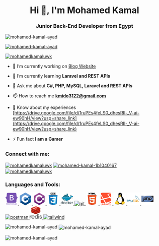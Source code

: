 <h1 align="center">Hi 👋, I'm Mohamed Kamal</h1>
<h3 align="center">Junior Back-End Developer from Egypt</h3>

<p align="left"> <img src="https://komarev.com/ghpvc/?username=mohamed-kamal-ayad&label=Profile%20views&color=0e75b6&style=flat" alt="mohamed-kamal-ayad" /> </p>

<p align="left"> <a href="https://github.com/ryo-ma/github-profile-trophy"><img src="https://github-profile-trophy.vercel.app/?username=mohamed-kamal-ayad" alt="mohamed-kamal-ayad" /></a> </p>

<p align="left"> <a href="https://twitter.com/mohamedkamaluwk" target="blank"><img src="https://img.shields.io/twitter/follow/mohamedkamaluwk?logo=twitter&style=for-the-badge" alt="mohamedkamaluwk" /></a> </p>

- 🔭 I’m currently working on [Blog Website](https://github.com/Mohamed-Kamal-Ayad/Blog-Website)

- 🌱 I’m currently learning **Laravel and REST APIs**

- 💬 Ask me about **C#, PHP, MySQL, Laravel and REST APIs**

- 📫 How to reach me **kmido3122@gmail.com**

- 📄 Know about my experiences [https://drive.google.com/file/d/1ruPEs4feLS0_dhesRIl-_V-ai-ew90hH/view?usp=share_link](https://drive.google.com/file/d/1ruPEs4feLS0_dhesRIl-_V-ai-ew90hH/view?usp=share_link)

- ⚡ Fun fact **I am a Gamer**

<h3 align="left">Connect with me:</h3>
<p align="left">
<a href="https://twitter.com/mohamedkamaluwk" target="blank"><img align="center" src="https://raw.githubusercontent.com/rahuldkjain/github-profile-readme-generator/master/src/images/icons/Social/twitter.svg" alt="mohamedkamaluwk" height="30" width="40" /></a>
<a href="https://linkedin.com/in/mohamed-kamal-1b1040167" target="blank"><img align="center" src="https://raw.githubusercontent.com/rahuldkjain/github-profile-readme-generator/master/src/images/icons/Social/linked-in-alt.svg" alt="mohamed-kamal-1b1040167" height="30" width="40" /></a>
<a href="https://fb.com/mohamedkamaluwk" target="blank"><img align="center" src="https://raw.githubusercontent.com/rahuldkjain/github-profile-readme-generator/master/src/images/icons/Social/facebook.svg" alt="mohamedkamaluwk" height="30" width="40" /></a>
</p>

<h3 align="left">Languages and Tools:</h3>
<p align="left"> <a href="https://getbootstrap.com" target="_blank" rel="noreferrer"> <img src="https://raw.githubusercontent.com/devicons/devicon/master/icons/bootstrap/bootstrap-plain-wordmark.svg" alt="bootstrap" width="40" height="40"/> </a> <a href="https://www.w3schools.com/cpp/" target="_blank" rel="noreferrer"> <img src="https://raw.githubusercontent.com/devicons/devicon/master/icons/cplusplus/cplusplus-original.svg" alt="cplusplus" width="40" height="40"/> </a> <a href="https://www.w3schools.com/cs/" target="_blank" rel="noreferrer"> <img src="https://raw.githubusercontent.com/devicons/devicon/master/icons/csharp/csharp-original.svg" alt="csharp" width="40" height="40"/> </a> <a href="https://www.w3schools.com/css/" target="_blank" rel="noreferrer"> <img src="https://raw.githubusercontent.com/devicons/devicon/master/icons/css3/css3-original-wordmark.svg" alt="css3" width="40" height="40"/> </a> <a href="https://www.docker.com/" target="_blank" rel="noreferrer"> <img src="https://raw.githubusercontent.com/devicons/devicon/master/icons/docker/docker-original-wordmark.svg" alt="docker" width="40" height="40"/> </a> <a href="https://git-scm.com/" target="_blank" rel="noreferrer"> <img src="https://www.vectorlogo.zone/logos/git-scm/git-scm-icon.svg" alt="git" width="40" height="40"/> </a> <a href="https://www.w3.org/html/" target="_blank" rel="noreferrer"> <img src="https://raw.githubusercontent.com/devicons/devicon/master/icons/html5/html5-original-wordmark.svg" alt="html5" width="40" height="40"/> </a> <a href="https://laravel.com/" target="_blank" rel="noreferrer"> <img src="https://raw.githubusercontent.com/devicons/devicon/master/icons/laravel/laravel-plain-wordmark.svg" alt="laravel" width="40" height="40"/> </a> <a href="https://www.linux.org/" target="_blank" rel="noreferrer"> <img src="https://raw.githubusercontent.com/devicons/devicon/master/icons/linux/linux-original.svg" alt="linux" width="40" height="40"/> </a> <a href="https://www.mysql.com/" target="_blank" rel="noreferrer"> <img src="https://raw.githubusercontent.com/devicons/devicon/master/icons/mysql/mysql-original-wordmark.svg" alt="mysql" width="40" height="40"/> </a> <a href="https://www.php.net" target="_blank" rel="noreferrer"> <img src="https://raw.githubusercontent.com/devicons/devicon/master/icons/php/php-original.svg" alt="php" width="40" height="40"/> </a> <a href="https://postman.com" target="_blank" rel="noreferrer"> <img src="https://www.vectorlogo.zone/logos/getpostman/getpostman-icon.svg" alt="postman" width="40" height="40"/> </a> <a href="https://redis.io" target="_blank" rel="noreferrer"> <img src="https://raw.githubusercontent.com/devicons/devicon/master/icons/redis/redis-original-wordmark.svg" alt="redis" width="40" height="40"/> </a> <a href="https://tailwindcss.com/" target="_blank" rel="noreferrer"> <img src="https://www.vectorlogo.zone/logos/tailwindcss/tailwindcss-icon.svg" alt="tailwind" width="40" height="40"/> </a> </p>

<p><img align="left" src="https://github-readme-stats.vercel.app/api/top-langs?username=mohamed-kamal-ayad&show_icons=true&locale=en&layout=compact" alt="mohamed-kamal-ayad" /></p>

<p>&nbsp;<img align="center" src="https://github-readme-stats.vercel.app/api?username=mohamed-kamal-ayad&show_icons=true&locale=en" alt="mohamed-kamal-ayad" /></p>

<p><img align="center" src="https://github-readme-streak-stats.herokuapp.com/?user=mohamed-kamal-ayad&" alt="mohamed-kamal-ayad" /></p>


